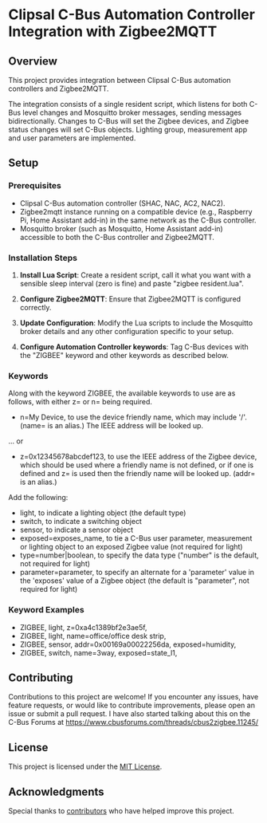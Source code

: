 # Clipsal C-Bus Automation Controller Integration with Zigbee2MQTT

## Overview

This project provides integration between Clipsal C-Bus automation controllers and Zigbee2MQTT.

The integration consists of a single resident script, which listens for both C-Bus level changes and Mosquitto broker messages, sending messages bidirectionally. Changes to C-Bus will set the Zigbee devices, and Zigbee status changes will set C-Bus objects. Lighting group, measurement app and user parameters are implemented.

## Setup

### Prerequisites

- Clipsal C-Bus automation controller (SHAC, NAC, AC2, NAC2).
- Zigbee2mqtt instance running on a compatible device (e.g., Raspberry Pi, Home Assistant add-in) in the same network as the C-Bus controller.
- Mosquitto broker (such as Mosquitto, Home Assistant add-in) accessible to both the C-Bus controller and Zigbee2MQTT.

### Installation Steps

1. **Install Lua Script**: Create a resident script, call it what you want with a sensible sleep interval (zero is fine) and paste "zigbee resident.lua".  

2. **Configure Zigbee2MQTT**: Ensure that Zigbee2MQTT is configured correctly.

3. **Update Configuration**: Modify the Lua scripts to include the Mosquitto broker details and any other configuration specific to your setup.

4. **Configure Automation Controller keywords**: Tag C-Bus devices with the "ZIGBEE" keyword and other keywords as described below.

### Keywords

Along with the keyword ZIGBEE, the available keywords to use are as follows, with either z= or n= being required.

* n=My Device, to use the device friendly name, which may include '/'. (name= is an alias.) The IEEE address will be looked up.

... or
* z=0x12345678abcdef123, to use the IEEE address of the Zigbee device, which should be used where a friendly name is not defined, or if one is defined and z= is used then the friendly name will be looked up. (addr= is an alias.)

Add the following:

* light, to indicate a lighting object (the default type)
* switch, to indicate a switching object
* sensor, to indicate a sensor object
* exposed=exposes_name, to tie a C-Bus user parameter, measurement or lighting object to an exposed Zigbee value (not required for light)
* type=number|boolean, to specify the data type ("number" is the default, not required for light)
* parameter=parameter, to specify an alternate for a 'parameter' value in the 'exposes' value of a Zigbee object (the default is "parameter", not required for light)

### Keyword Examples

* ZIGBEE, light, z=0xa4c1389bf2e3ae5f, 
* ZIGBEE, light, name=office/office desk strip, 
* ZIGBEE, sensor, addr=0x00169a00022256da, exposed=humidity, 
* ZIGBEE, switch, name=3way, exposed=state_l1, 

## Contributing

Contributions to this project are welcome! If you encounter any issues, have feature requests, or would like to contribute improvements, please open an issue or submit a pull request. I have also started talking about this on the C-Bus Forums at https://www.cbusforums.com/threads/cbus2zigbee.11245/

## License

This project is licensed under the [MIT License](LICENSE).

## Acknowledgments

Special thanks to [contributors](CONTRIBUTORS.md) who have helped improve this project.